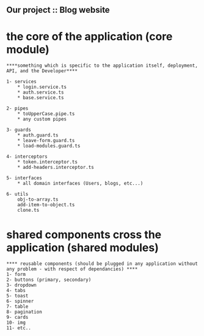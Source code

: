 ## Our project :: Blog website



# the core of the application (core module)

    ****something which is specific to the application itself, deployment, API, and the Developer****

    1- services
        * login.service.ts
        * auth.service.ts
        * base.service.ts

    2- pipes
        * toUpperCase.pipe.ts
        * any custom pipes

    3- guards
        * auth.guard.ts
        * leave-form.guard.ts
        * load-modules.guard.ts

    4- interceptors
        * token.interceptor.ts
        * add-headers.interceptor.ts

    5- interfaces
        * all domain interfaces (Users, blogs, etc...)

    6- utils
        obj-to-array.ts
        add-item-to-object.ts
        clone.ts

# shared components cross the application (shared modules)

    **** reusable components (should be plugged in any application without any problem - with respect of dependancies) ****
    1- form
    2- buttons (primary, secondary)
    3- dropdown
    4- tabs
    5- toast
    6- spinner
    7- table
    8- pagination
    9- cards
    10- img
    11- etc..